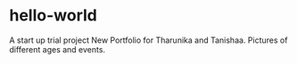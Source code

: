 # hello-world
A start up trial project
New Portfolio for Tharunika and Tanishaa.
Pictures of different ages and events.
